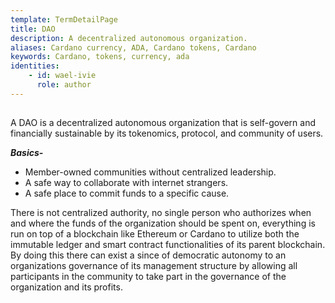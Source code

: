 ```yaml
---
template: TermDetailPage
title: DAO
description: A decentralized autonomous organization. 
aliases: Cardano currency, ADA, Cardano tokens, Cardano
keywords: Cardano, tokens, currency, ada
identities: 
    - id: wael-ivie
      role: author
---
```


##

A DAO is a decentralized autonomous organization that is self-govern and financially sustainable by its tokenomics, protocol, and community of users.

***Basics-***

- Member-owned communities without centralized leadership.
- A safe way to collaborate with internet strangers.
- A safe place to commit funds to a specific cause.

There is not centralized authority, no single person who authorizes when and where the funds of the organization should be spent on, everything is run on top of a blockchain like Ethereum or Cardano to utilize both the immutable ledger and smart contract functionalities of its parent blockchain. By doing this there can exist a since of democratic autonomy to an organizations governance of its management structure by allowing all participants in the community to take part in the governance of the organization and its profits. 